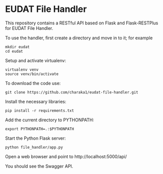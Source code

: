 EUDAT File Handler
==================

This repository contains a RESTful API based on Flask and Flask-RESTPlus for EUDAT File Handler.

To use the handler, first create a directory and move in to it; for example

    mkdir eudat
    cd eudat

Setup and activate virtualenv:

    virtualenv venv
    source venv/bin/activate

To download the code use:

    git clone https://github.com/charaka1/eudat-file-handler.git

Install the necessary libraries:

    pip install -r requirements.txt

Add the current directory to PYTHONPATH:

    export PYTHONPATH=.:$PYTHONPATH

Start the Python Flask server:

    python file_handler/app.py

Open a web browser and point to http://localhost:5000/api/

You should see the Swagger API.
